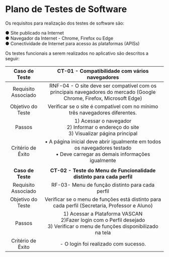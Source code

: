 # Plano de Testes de Software

Os requisitos para realização dos testes de software são: 

● Site publicado na Internet <br />
● Navegador da Internet - Chrome, Firefox ou Edge<br />
● Conectividade de Internet para acesso às plataformas (APISs) <br />

Os testes funcionais a serem realizados no aplicativo são descritos a seguir:
 
| **Caso de Teste** 	| **CT-01 - Compatibilidade com vários navegadores** 	|
|:---:	|:---:	|
|	Requisito Associado 	| RNF-04 - O site deve ser compatível com os principais navegadores do mercado (Google Chrome, Firefox, Microsoft Edge)  |
| Objetivo do Teste 	| Verificar se o site é compatível com no mínimo três navegadores diferentes.  |
| Passos 	| 1) Acessar o navegador <br> 2) Informar o endereço do site <br> 3) Visualizar página principal |
|Critério de Êxito | • A página inicial deve abrir igualmente em todos os navegadores testado <br> • Deve carregar as demais informações igualmente|
|  	|  	| 
| **Caso de Teste** 	| **CT-02 - Teste do Menu de Funcionalidade distinto para cada perfil** 	|
|Requisito Associado | RF-03- Menu de função distinto para cada perfil  |
| Objetivo do Teste 	| Verificar se o menu de funções está distinto para cada perfil (Secretaria, Professor e Aluno)  |
| Passos 	| 1) Acessar a Plataforma VASCAN <br> 2)Fazer login com o Perfil desejado <br> 3) Verificar o menu de funções disponibilizado na tela |
|Critério de Êxito | - O login foi realizado com sucesso. |

